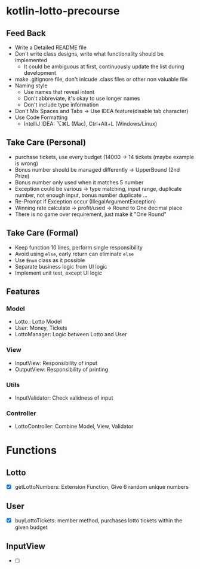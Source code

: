 # kotlin-lotto-precourse

## Feed Back

- Write a Detailed README file
- Don't write class designs, write what functionality should be implemented
    - It could be ambiguous at first, continuously update the list during development
- make .gitignore file, don't inlcude .class files or other non valuable file
- Naming style
    - Use names that reveal intent
    - Don't abbreviate, it's okay to use longer names
    - Don't include type information
- Don't Mix Spaces and Tabs -> Use IDEA feature(disable tab character)
- Use Code Formatting
    - IntelliJ IDEA: ⌥⌘L (Mac), Ctrl+Alt+L (Windows/Linux)

## Take Care (Personal)

- purchase tickets, use every budget (14000 -> 14 tickets (maybe example is wrong)
- Bonus number should be managed differently -> UpperBound (2nd Prize)
- Bonus number only used when it matches 5 number
- Exception could be various -> type matching, input range, duplicate number, not enough input, bonus number
  duplicate ...
- Re-Prompt if Exception occur (IllegalArgumentException)
- Winning rate calculate -> profit/used -> Round to One decimal place
- There is no game over requirement, just make it "One Round"

## Take Care (Formal)

- Keep function 10 lines, perform single responsibility
- Avoid using `else`, early return can eliminate `else`
- Use `Enum` class as it possible
- Separate business logic from UI logic
- Implement unit test, except UI logic

## Features

### Model

- Lotto : Lotto Model
- User: Money, Tickets<Lotto>
- LottoManager: Logic between Lotto and User

### View

- InputView: Responsibility of input
- OutputView: Responsibility of printing

### Utils

- InputValidator: Check validness of input

### Controller

- LottoController: Combine Model, View, Validator

# Functions

## Lotto
- [x] getLottoNumbers: Extension Function, Give 6 random unique numbers

## User
- [x] buyLottoTickets: member method,  purchases lotto tickets within the given budget

## InputView
- [ ] 
